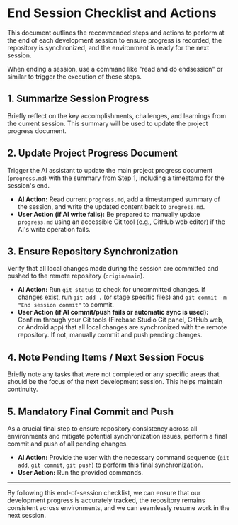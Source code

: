 # End Session Checklist and Actions

This document outlines the recommended steps and actions to perform at the end of each development session to ensure progress is recorded, the repository is synchronized, and the environment is ready for the next session.

When ending a session, use a command like "read and do endsession" or similar to trigger the execution of these steps.

## 1. Summarize Session Progress

Briefly reflect on the key accomplishments, challenges, and learnings from the current session. This summary will be used to update the project progress document.

## 2. Update Project Progress Document

Trigger the AI assistant to update the main project progress document (`progress.md`) with the summary from Step 1, including a timestamp for the session's end.

*   **AI Action:** Read current `progress.md`, add a timestamped summary of the session, and write the updated content back to `progress.md`.
*   **User Action (if AI write fails):** Be prepared to manually update `progress.md` using an accessible Git tool (e.g., GitHub web editor) if the AI's write operation fails.

## 3. Ensure Repository Synchronization

Verify that all local changes made during the session are committed and pushed to the remote repository (`origin/main`).

*   **AI Action:** Run `git status` to check for uncommitted changes. If changes exist, run `git add .` (or stage specific files) and `git commit -m "End session commit"` to commit.
*   **User Action (if AI commit/push fails or automatic sync is used):** Confirm through your Git tools (Firebase Studio Git panel, GitHub web, or Android app) that all local changes are synchronized with the remote repository. If not, manually commit and push pending changes.

## 4. Note Pending Items / Next Session Focus

Briefly note any tasks that were not completed or any specific areas that should be the focus of the next development session. This helps maintain continuity.

## 5. Mandatory Final Commit and Push

As a crucial final step to ensure repository consistency across all environments and mitigate potential synchronization issues, perform a final commit and push of all pending changes.

*   **AI Action:** Provide the user with the necessary command sequence (`git add`, `git commit`, `git push`) to perform this final synchronization.
*   **User Action:** Run the provided commands.

---

By following this end-of-session checklist, we can ensure that our development progress is accurately tracked, the repository remains consistent across environments, and we can seamlessly resume work in the next session.
